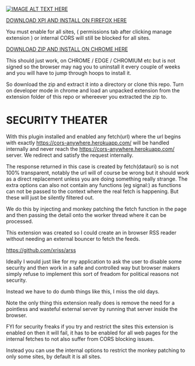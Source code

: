 [![IMAGE ALT TEXT HERE](https://img.youtube.com/vi/-E4_9TuE6Ss/0.jpg)](https://www.youtube.com/watch?v=-E4_9TuE6Ss)


[DOWNLOAD XPI AND INSTALL ON FIREFOX HERE](https://github.com/xriss/security-theater/raw/refs/heads/main/blessed/security-theater-1.0.xpi)

You must enable for all sites, ( permissions tab after clicking manage
extension ) or internal CORS will still be blocked for all sites.


[DOWNLOAD ZIP AND INSTALL ON CHROME HERE](https://github.com/xriss/security-theater/raw/refs/heads/main/security-theater.zip)

This should just work, on CHROME / EDGE / CHROMIUM etc but is not
signed so the browser may nag you to uninstall it every couple of weeks
and you will have to jump through hoops to install it.

So download the zip and extract it into a directory or clone this repo.
Turn on developer mode in chrome and load an unpacked extension from
the extension folder of this repo or whereever you extracted the zip
to.


SECURITY THEATER
================

With this plugin installed and enabled any fetch(url) where the url
begins with exactly https://cors-anywhere.herokuapp.com/ will be
handled internally and never reach the
https://cors-anywhere.herokuapp.com/ server. We redirect and satisfy
the request internally.

The response returned in this case is created by fetch(datauri) so is
not 100% transparent, notably the url will of course be wrong but it
should work as a direct replacement unless you are doing something
really strange. The extra options can also not contain any functions
(eg signal:) as functions can not be passed to the context where the
real fetch is happening. But these will just be silently filtered out.

We do this by injecting and monkey patching the fetch function in the
page and then passing the detail onto the worker thread where it can be
processed.

This extension was created so I could create an in browser RSS reader
without needing an external bouncer to fetch the feeds.

https://github.com/xriss/arss

Ideally I would just like for my application to ask the user to disable
some security and then work in a safe and controlled way but browser
makers simply refuse to implement this sort of freadom for political
reasons not security.

Instead we have to do dumb things like this, I miss the old days.

Note the only thing this extension really does is remove the need for a
pointless and wasteful external server by running that server inside
the browser.

FYI for security freaks if you try and restrict the sites this
extension is enabled on then it will fail, it has to be enabled for all
web pages for the internal fetches to not also suffer from CORS
blocking issues.

Instead you can use the internal options to restrict the monkey
patching to only some sites, by default it is all sites.
